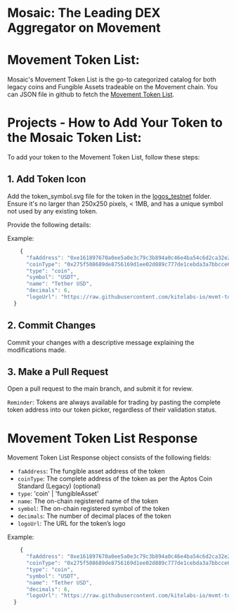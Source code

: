 # Mosaic: The Leading DEX Aggregator on Movement


# Movement Token List:
Mosaic's Movement Token List is the go-to categorized catalog for both legacy coins and Fungible Assets tradeable on the Movement chain. You can JSON file in github to fetch the [Movement Token List](https://raw.githubusercontent.com/kitelabs-io/mvmt-tokens/main/token-list-testnet.json). 

# Projects - How to Add Your Token to the Mosaic Token List:

To add your token to the Movement Token List, follow these steps:

## 1. Add Token Icon

Add the token_symbol.svg file for the token in the [logos_testnet](https://github.com/kitelabs-io/mvmt-tokens/tree/main/logos_testnet) folder. Ensure it's no larger than 250x250 pixels, < 1MB, and has a unique symbol not used by any existing token. 

Provide the following details:


Example:

```typescript
    {
      "faAddress": "0xe161897670a0ee5a0e3c79c3b894a0c46e4ba54c6d2ca32e285ab4b01eb74b66",
      "coinType": "0x275f508689de8756169d1ee02d889c777de1cebda3a7bbcce63ba8a27c563c6f::tokens::USDT",
      "type": "coin",
      "symbol": "USDT",
      "name": "Tether USD",
      "decimals": 6,
      "logoUrl": "https://raw.githubusercontent.com/kitelabs-io/mvmt-tokens/main/logos_testnet/USDT.png"
  }
```


## 2. Commit Changes

Commit your changes with a descriptive message explaining the modifications made.

## 3. Make a Pull Request

Open a pull request to the main branch, and submit it for review. 


`Reminder`: Tokens are always available for trading by pasting the complete token address into our token picker, regardless of their validation status.


# Movement Token List Response

Movement Token List Response object consists of the following fields:

- `faAddress`: The fungible asset address of the token
- `coinType`: The complete address of the token as per the Aptos Coin Standard (Legacy) (optional)
- `type`: 'coin' | 'fungibleAsset'
- `name`: The on-chain registered name of the token
- `symbol`: The on-chain registered symbol of the token
- `decimals`: The number of decimal places of the token
- `logoUrl`: The URL for the token’s logo


Example:

```typescript
    {
      "faAddress": "0xe161897670a0ee5a0e3c79c3b894a0c46e4ba54c6d2ca32e285ab4b01eb74b66",
      "coinType": "0x275f508689de8756169d1ee02d889c777de1cebda3a7bbcce63ba8a27c563c6f::tokens::USDT",
      "type": "coin",
      "symbol": "USDT",
      "name": "Tether USD",
      "decimals": 6,
      "logoUrl": "https://raw.githubusercontent.com/kitelabs-io/mvmt-tokens/main/logos_testnet/USDT.png"
  }
```
